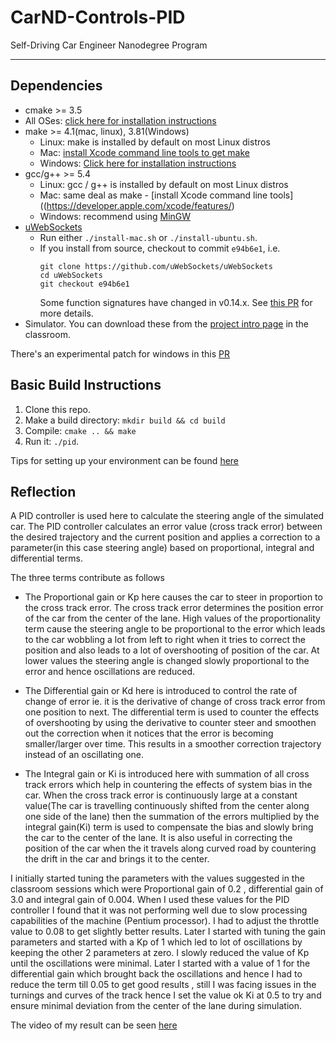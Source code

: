 # CarND-Controls-PID
Self-Driving Car Engineer Nanodegree Program

---

## Dependencies

* cmake >= 3.5
 * All OSes: [click here for installation instructions](https://cmake.org/install/)
* make >= 4.1(mac, linux), 3.81(Windows)
  * Linux: make is installed by default on most Linux distros
  * Mac: [install Xcode command line tools to get make](https://developer.apple.com/xcode/features/)
  * Windows: [Click here for installation instructions](http://gnuwin32.sourceforge.net/packages/make.htm)
* gcc/g++ >= 5.4
  * Linux: gcc / g++ is installed by default on most Linux distros
  * Mac: same deal as make - [install Xcode command line tools]((https://developer.apple.com/xcode/features/)
  * Windows: recommend using [MinGW](http://www.mingw.org/)
* [uWebSockets](https://github.com/uWebSockets/uWebSockets)
  * Run either `./install-mac.sh` or `./install-ubuntu.sh`.
  * If you install from source, checkout to commit `e94b6e1`, i.e.
    ```
    git clone https://github.com/uWebSockets/uWebSockets 
    cd uWebSockets
    git checkout e94b6e1
    ```
    Some function signatures have changed in v0.14.x. See [this PR](https://github.com/udacity/CarND-MPC-Project/pull/3) for more details.
* Simulator. You can download these from the [project intro page](https://github.com/udacity/self-driving-car-sim/releases) in the classroom.

There's an experimental patch for windows in this [PR](https://github.com/udacity/CarND-PID-Control-Project/pull/3)

## Basic Build Instructions

1. Clone this repo.
2. Make a build directory: `mkdir build && cd build`
3. Compile: `cmake .. && make`
4. Run it: `./pid`. 

Tips for setting up your environment can be found [here](https://classroom.udacity.com/nanodegrees/nd013/parts/40f38239-66b6-46ec-ae68-03afd8a601c8/modules/0949fca6-b379-42af-a919-ee50aa304e6a/lessons/f758c44c-5e40-4e01-93b5-1a82aa4e044f/concepts/23d376c7-0195-4276-bdf0-e02f1f3c665d)




## Reflection

A PID controller is used here to calculate the steering angle of the simulated car. The PID controller calculates an error value (cross track error) between the desired trajectory and the current position and applies a correction to a parameter(in this case steering angle) based on proportional, integral and differential terms.

The three terms contribute as follows

* The Proportional gain or Kp here causes the car to steer in proportion to the cross track error. The cross track error determines the position error of the car from the center of the lane. High values of the proportionality term cause the steering angle to be proportional to the error which leads to the car wobbling a lot from left to right when it tries to correct the position and also leads to a lot of overshooting of position of the car. At lower values the steering angle is changed slowly proportional to the error and hence oscillations are reduced.

* The Differential gain or Kd here is introduced to control the rate of change of error ie. it is the derivative of change of cross track error from one position to next. The differential term is used to counter the effects of overshooting by using the derivative to counter steer and smoothen out the correction when it notices that the error is becoming smaller/larger over time. This results in a smoother correction trajectory instead of an oscillating one.

* The Integral gain or Ki is introduced here with summation of all cross track errors which help in countering the effects of system bias in the car. When the cross track error is continuously large at a constant value(The car is travelling continuously shifted from the center  along one side of the lane) then the summation of the errors multiplied by the integral gain(Ki) term is used to compensate the bias and slowly bring the car to the center of the lane. It is also useful in correcting the position of the car when the it  travels along curved road by countering the drift in the car and brings it to the center.


I initially started tuning the parameters with the values suggested in the classroom sessions which were Proportional gain of 0.2 , differential gain of 3.0 and integral gain of 0.004. When I used these values for the PID controller I found that it was not performing well due to slow processing capabilities of the machine (Pentium processor). I had to adjust the throttle value to 0.08 to get slightly better results. Later I started with tuning the gain parameters and started with a Kp of 1 which led to lot of oscillations by keeping the other 2 parameters at zero. I slowly reduced the value of Kp until the oscillations were minimal. Later I started with a value of 1 for the differential gain which brought back the oscillations and hence I had to reduce the term till 0.05 to get good results , still I was facing issues in the turnings and curves of the track hence I set the value ok Ki at 0.5 to try and ensure minimal deviation from the center of the lane during simulation.

The video of my result can be seen [here]()





